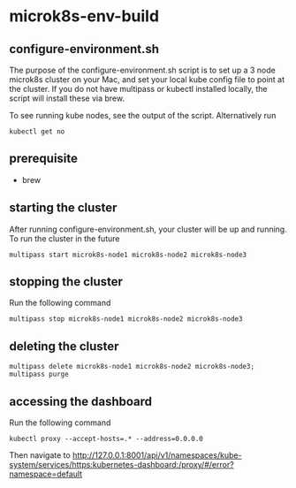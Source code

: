 # microk8s-env-build

## configure-environment.sh
The purpose of the configure-environment.sh script is to set up a 3 node microk8s cluster on your Mac, and set your local kube config file to point at the cluster. If you do not have multipass or kubectl installed locally, the script will install these via brew.

To see running kube nodes, see the output of the script. Alternatively run

```
kubectl get no
```

## prerequisite
- brew

## starting the cluster
After running configure-environment.sh, your cluster will be up and running. To run the cluster in the future

```
multipass start microk8s-node1 microk8s-node2 microk8s-node3
```

## stopping the cluster
Run the following command

```
multipass stop microk8s-node1 microk8s-node2 microk8s-node3
```

## deleting the cluster

```
multipass delete microk8s-node1 microk8s-node2 microk8s-node3; multipass purge
```

## accessing the dashboard
Run the following command

```
kubectl proxy --accept-hosts=.* --address=0.0.0.0
```
Then navigate to http://127.0.0.1:8001/api/v1/namespaces/kube-system/services/https:kubernetes-dashboard:/proxy/#/error?namespace=default
